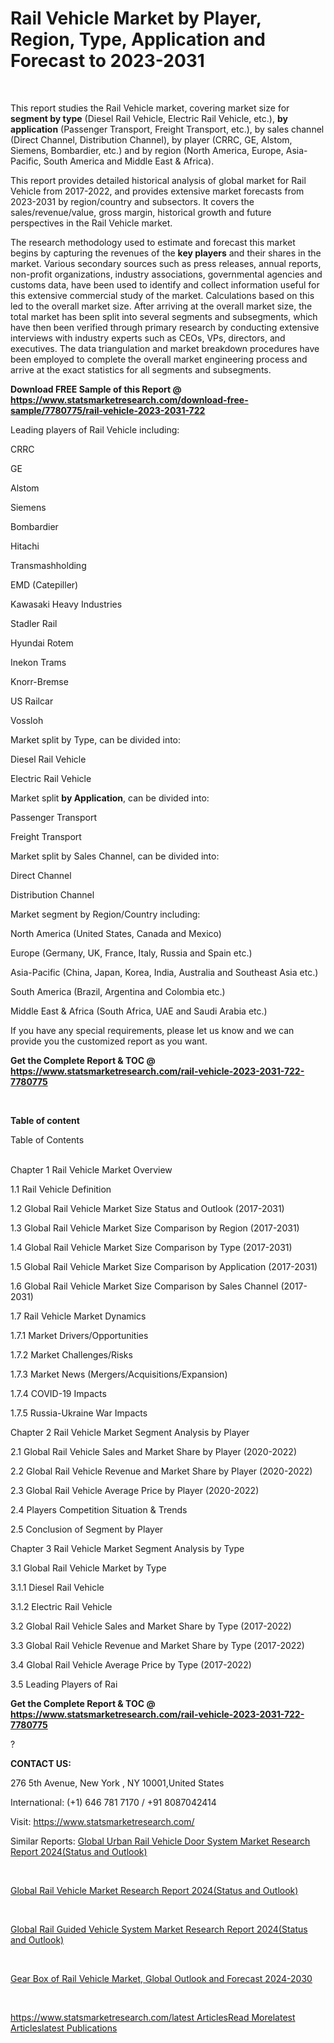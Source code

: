 <h1>Rail Vehicle Market by Player, Region, Type, Application and Forecast to 2023-2031</h1><br/><p>This report studies the Rail Vehicle market, covering market size for <strong>segment by type</strong> (Diesel Rail Vehicle, Electric Rail Vehicle, etc.), <strong>by application</strong> (Passenger Transport, Freight Transport, etc.), by sales channel (Direct Channel, Distribution Channel), by player (CRRC, GE, Alstom, Siemens, Bombardier, etc.) and by region (North America, Europe, Asia-Pacific, South America and Middle East & Africa).</p>
 
 
 
 <p>This report provides detailed historical analysis of global market for Rail Vehicle from 2017-2022, and provides extensive market forecasts from 2023-2031 by region/country and subsectors. It covers the sales/revenue/value, gross margin, historical growth and future perspectives in the Rail Vehicle market.</p>
 
 
 
 <p>The research methodology used to estimate and forecast this market begins by capturing the revenues of the <strong>key players</strong> and their shares in the market. Various secondary sources such as press releases, annual reports, non-profit organizations, industry associations, governmental agencies and customs data, have been used to identify and collect information useful for this extensive commercial study of the market. Calculations based on this led to the overall market size. After arriving at the overall market size, the total market has been split into several segments and subsegments, which have then been verified through primary research by conducting extensive interviews with industry experts such as CEOs, VPs, directors, and executives. The data triangulation and market breakdown procedures have been employed to complete the overall market engineering process and arrive at the exact statistics for all segments and subsegments.</p>
 
 
 
 <p><strong>Download FREE Sample of this Report @ <a href="https://www.statsmarketresearch.com/download-free-sample/7780775/rail-vehicle-2023-2031-722">https://www.statsmarketresearch.com/download-free-sample/7780775/rail-vehicle-2023-2031-722</a></strong></p>
 
 
 
 <p>Leading players of Rail Vehicle including:</p>
 
 
 
 <p>CRRC</p>
 
 
 
 <p>GE</p>
 
 
 
 <p>Alstom</p>
 
 
 
 <p>Siemens</p>
 
 
 
 <p>Bombardier</p>
 
 
 
 <p>Hitachi</p>
 
 
 
 <p>Transmashholding</p>
 
 
 
 <p>EMD (Catepiller)</p>
 
 
 
 <p>Kawasaki Heavy Industries</p>
 
 
 
 <p>Stadler Rail</p>
 
 
 
 <p>Hyundai Rotem</p>
 
 
 
 <p>Inekon Trams</p>
 
 
 
 <p>Knorr-Bremse</p>
 
 
 
 <p>US Railcar</p>
 
 
 
 <p>Vossloh</p>
 
 
 
 <p>Market split by Type, can be divided into:</p>
 
 
 
 <p>Diesel Rail Vehicle</p>
 
 
 
 <p>Electric Rail Vehicle</p>
 
 
 
 <p>Market split <strong>by Application</strong>, can be divided into:</p>
 
 
 
 <p>Passenger Transport</p>
 
 
 
 <p>Freight Transport</p>
 
 
 
 <p>Market split by Sales Channel, can be divided into:</p>
 
 
 
 <p>Direct Channel</p>
 
 
 
 <p>Distribution Channel</p>
 
 
 
 <p>Market segment by Region/Country including:</p>
 
 
 
 <p>North America (United States, Canada and Mexico)</p>
 
 
 
 <p>Europe (Germany, UK, France, Italy, Russia and Spain etc.)</p>
 
 
 
 <p>Asia-Pacific (China, Japan, Korea, India, Australia and Southeast Asia etc.)</p>
 
 
 
 <p>South America (Brazil, Argentina and Colombia etc.)</p>
 
 
 
 <p>Middle East & Africa (South Africa, UAE and Saudi Arabia etc.)</p>
 
 
 
 <p>If you have any special requirements, please let us know and we can provide you the customized report as you want.</p>
 
 
 
 <div><b>Get the Complete Report & TOC @ <a href="https://www.statsmarketresearch.com/rail-vehicle-2023-2031-722-7780775">https://www.statsmarketresearch.com/rail-vehicle-2023-2031-722-7780775</a></b></div>
 
 
 
 <p><br />
 
 <b>Table of content</b></p>
 
 
 
 <p>Table of Contents<br />
 
 <br />
 
 Chapter 1 Rail Vehicle Market Overview<br />
 
 1.1 Rail Vehicle Definition<br />
 
 1.2 Global Rail Vehicle Market Size Status and Outlook (2017-2031)<br />
 
 1.3 Global Rail Vehicle Market Size Comparison by Region (2017-2031)<br />
 
 1.4 Global Rail Vehicle Market Size Comparison by Type (2017-2031)<br />
 
 1.5 Global Rail Vehicle Market Size Comparison by Application (2017-2031)<br />
 
 1.6 Global Rail Vehicle Market Size Comparison by Sales Channel (2017-2031)<br />
 
 1.7 Rail Vehicle Market Dynamics<br />
 
 1.7.1 Market Drivers/Opportunities<br />
 
 1.7.2 Market Challenges/Risks<br />
 
 1.7.3 Market News (Mergers/Acquisitions/Expansion)<br />
 
 1.7.4 COVID-19 Impacts<br />
 
 1.7.5 Russia-Ukraine War Impacts<br />
 
 Chapter 2 Rail Vehicle Market Segment Analysis by Player<br />
 
 2.1 Global Rail Vehicle Sales and Market Share by Player (2020-2022)<br />
 
 2.2 Global Rail Vehicle Revenue and Market Share by Player (2020-2022)<br />
 
 2.3 Global Rail Vehicle Average Price by Player (2020-2022)<br />
 
 2.4 Players Competition Situation & Trends<br />
 
 2.5 Conclusion of Segment by Player<br />
 
 Chapter 3 Rail Vehicle Market Segment Analysis by Type<br />
 
 3.1 Global Rail Vehicle Market by Type<br />
 
 3.1.1 Diesel Rail Vehicle<br />
 
 3.1.2 Electric Rail Vehicle<br />
 
 3.2 Global Rail Vehicle Sales and Market Share by Type (2017-2022)<br />
 
 3.3 Global Rail Vehicle Revenue and Market Share by Type (2017-2022)<br />
 
 3.4 Global Rail Vehicle Average Price by Type (2017-2022)<br />
 
 3.5 Leading Players of Rai</p>
 
 
 
 <div><b>Get the Complete Report & TOC @ <a href="https://www.statsmarketresearch.com/rail-vehicle-2023-2031-722-7780775">https://www.statsmarketresearch.com/rail-vehicle-2023-2031-722-7780775</a></b></div>
 
 
 
 <p>? </p>
 
 
 
 <p><b>CONTACT US:</b><br />
 
 276 5th Avenue, New York , NY 10001,United States<br />
 
 International: (+1) 646 781 7170 / +91 8087042414<br />
 
 Visit: <a href="https://www.statsmarketresearch.com/">https://www.statsmarketresearch.com/</a><br />
 
 Similar Reports: <a href="https://www.statsmarketresearch.com/rail-vehicle-2023-2031-722-7780775">Global Urban Rail Vehicle Door System Market Research Report 2024(Status and Outlook)</a><br />
 
 <br />
 
 <a href="https://www.statsmarketresearch.com/rail-vehicle-2023-2031-722-7780775">Global Rail Vehicle Market Research Report 2024(Status and Outlook)</a><br />
 
 <br />
 
 <a href="https://www.statsmarketresearch.com/rail-vehicle-2023-2031-722-7780775">Global Rail Guided Vehicle System Market Research Report 2024(Status and Outlook)</a><br />
 
 <br />
 
 <a href="https://www.statsmarketresearch.com/rail-vehicle-2023-2031-722-7780775">Gear Box of Rail Vehicle Market, Global Outlook and Forecast 2024-2030</a><br />
 
 <br />
 
 <a href="https://gyeongbokgung.com">https://www.statsmarketresearch.com/</a><a href="https://hallyeomaritime.com">latest Articles</a><a href="https://jingwansa.com">Read More</a><a href="https://nguoiviet.jp/">latest Articles</a><a href="https://www.intelmarketresearch.com/">latest Publications</a></p>
